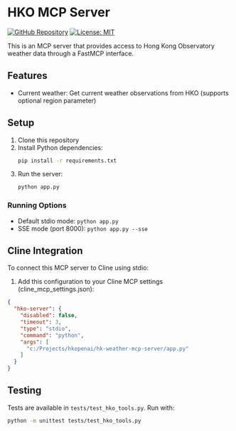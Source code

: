 # HKO MCP Server

[![GitHub Repository](https://img.shields.io/badge/GitHub-Repository-blue.svg)](https://github.com/hkopenai/hk-weather-mcp-server)
[![License: MIT](https://img.shields.io/badge/License-MIT-yellow.svg)](https://opensource.org/licenses/MIT)


This is an MCP server that provides access to Hong Kong Observatory weather data through a FastMCP interface.

## Features
- Current weather: Get current weather observations from HKO (supports optional region parameter)

## Setup

1. Clone this repository
2. Install Python dependencies:
   ```bash
   pip install -r requirements.txt
   ```
3. Run the server:
   ```bash
   python app.py
   ```

### Running Options

- Default stdio mode: `python app.py`
- SSE mode (port 8000): `python app.py --sse`

## Cline Integration

To connect this MCP server to Cline using stdio:

1. Add this configuration to your Cline MCP settings (cline_mcp_settings.json):
```json
{
  "hko-server": {
    "disabled": false,
    "timeout": 3,
    "type": "stdio",
    "command": "python",
    "args": [
      "c:/Projects/hkopenai/hk-weather-mcp-server/app.py"
    ]
  }
}
```

## Testing

Tests are available in `tests/test_hko_tools.py`. Run with:
```bash
python -m unittest tests/test_hko_tools.py
